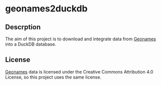 # geonames2duckdb

## Descrption

The aim of this project is to download and integrate data from [Geonames](https://www.geonames.org/) into a DuckDB database.

## License

[Geonames](https://www.geonames.org/) data is licensed under the Creative Commons Attribution 4.0 License, so this project uses the same license.


